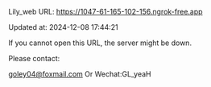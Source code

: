 Lily_web URL: https://1047-61-165-102-156.ngrok-free.app

Updated at: 2024-12-08 17:44:21

If you cannot open this URL, the server might be down.

Please contact: 

goley04@foxmail.com Or Wechat:GL_yeaH